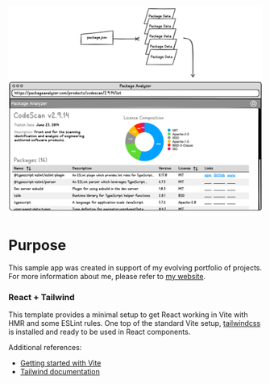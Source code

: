 ![Package Analyzer wireframe image](pkgjson-viz.png)

# Purpose

This sample app was created in support of my evolving portfolio of projects. For
more information about me, please refer to
[my website](https://scott.finkels.net/).

### React + Tailwind

This template provides a minimal setup to get React working in Vite with HMR and
some ESLint rules. One top of the standard Vite setup,
[tailwindcss](https://tailwindcss.com/) is installed and ready to be used in
React components.

Additional references:

- [Getting started with Vite](https://vitejs.dev/guide/)
- [Tailwind documentation](https://tailwindcss.com/docs/installation)
